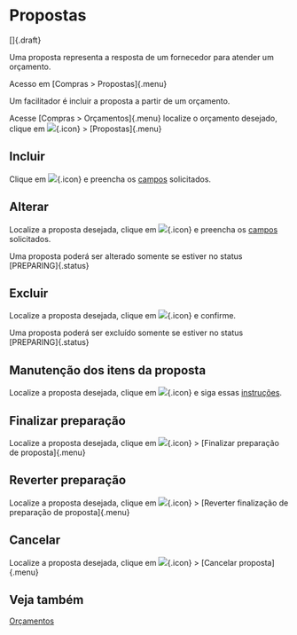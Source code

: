 # Propostas

[]{.draft}

Uma proposta representa a resposta de um fornecedor para atender um orçamento.

Acesso em [Compras > Propostas]{.menu}

Um facilitador é incluir a proposta a partir de um orçamento.

Acesse [Compras > Orçamentos]{.menu} localize o orçamento desejado, clique em ![](https://static.zenerp.app.br/icons/action-more-tr.svg){.icon} > [Propostas]{.menu}

## Incluir

Clique em ![](https://static.zenerp.app.br/icons/action-create.svg){.icon} e preencha os [campos](proposal-edit) solicitados.

## Alterar

Localize a proposta desejada, clique em ![](https://static.zenerp.app.br/icons/action-update.svg){.icon} e preencha os [campos](proposal-edit) solicitados.

Uma proposta poderá ser alterado somente se estiver no status [PREPARING]{.status}

## Excluir

Localize a proposta desejada, clique em ![](https://static.zenerp.app.br/icons/action-delete.svg){.icon} e confirme.

Uma proposta poderá ser excluído somente se estiver no status [PREPARING]{.status}

## Manutenção dos itens da proposta

Localize a proposta desejada, clique em ![](https://static.zenerp.app.br/icons/purchase/proposalItem.svg){.icon} e siga essas [instruções](proposalItem).

## Finalizar preparação

Localize a proposta desejada, clique em ![](https://static.zenerp.app.br/icons/action-next.svg){.icon} > [Finalizar preparação de proposta]{.menu}

## Reverter preparação

Localize a proposta desejada, clique em ![](https://static.zenerp.app.br/icons/action-next.svg){.icon} > [Reverter finalização de preparação de proposta]{.menu}

## Cancelar

Localize a proposta desejada, clique em ![](https://static.zenerp.app.br/icons/action-next.svg){.icon} > [Cancelar proposta]{.menu}

## Veja também

[Orçamentos](quote)
